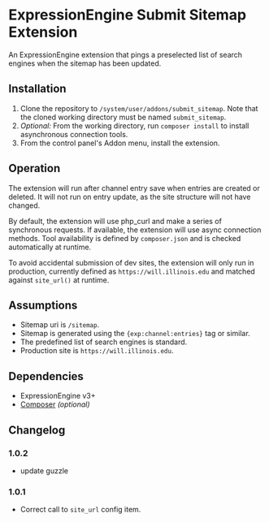 # ExpressionEngine Submit Sitemap Extension

An ExpressionEngine extension that pings a preselected list of search engines when the sitemap has been updated.

## Installation

1. Clone the repository to `/system/user/addons/submit_sitemap`. Note that the cloned working directory must be named `submit_sitemap`.
2. _Optional:_ From the working directory, run `composer install` to install asynchronous connection tools.
3. From the control panel's Addon menu, install the extension.

## Operation

The extension will run after channel entry save when entries are created or deleted. It will not run on entry update, as the site structure will not have changed.

By default, the extension will use php_curl and make a series of synchronous requests. If available, the extension will use async connection methods. Tool availability is defined by `composer.json` and is checked automatically at runtime.

To avoid accidental submission of dev sites, the extension will only run in production, currently defined as `https://will.illinois.edu` and matched against `site_url()` at runtime.

## Assumptions

- Sitemap uri is `/sitemap`.
- Sitemap is generated using the `{exp:channel:entries}` tag or similar.
- The predefined list of search engines is standard.
- Production site is `https://will.illinois.edu`.

## Dependencies

- ExpressionEngine v3+
- [Composer](https://getcomposer.org) _(optional)_

## Changelog

### 1.0.2

- update guzzle

### 1.0.1

- Correct call to `site_url` config item.

